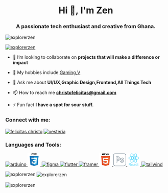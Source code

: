 <h1 align="center">Hi 👋, I'm Zen</h1>
<h3 align="center">A passionate tech enthusiast and creative from Ghana.</h3>

<p align="left"> <img src="https://komarev.com/ghpvc/?username=explorerzen&label=Profile%20views&color=0e75b6&style=flat" alt="explorerzen" /> </p>

<p align="left"> <a href="https://github.com/ryo-ma/github-profile-trophy"><img src="https://github-profile-trophy.vercel.app/?username=explorerzen" alt="explorerzen" /></a> </p>

- 👯 I’m looking to collaborate on **projects that will make a difference or impact**

- 📝 My hobbies include [Gaming,V](Gaming,V)

- 💬 Ask me about **UI/UX,Graphic Design,Frontend,All Things Tech**

- 📫 How to reach me **christofelicitas@gmail.com**

- ⚡ Fun fact **I have a spot for sour stuff.**

<h3 align="left">Connect with me:</h3>
<p align="left">
<a href="https://linkedin.com/in/felicitas christo" target="blank"><img align="center" src="https://raw.githubusercontent.com/rahuldkjain/github-profile-readme-generator/master/src/images/icons/Social/linked-in-alt.svg" alt="felicitas christo" height="30" width="40" /></a>
<a href="https://www.youtube.com/c/xesteria" target="blank"><img align="center" src="https://raw.githubusercontent.com/rahuldkjain/github-profile-readme-generator/master/src/images/icons/Social/youtube.svg" alt="xesteria" height="30" width="40" /></a>
</p>

<h3 align="left">Languages and Tools:</h3>
<p align="left"> <a href="https://www.arduino.cc/" target="_blank" rel="noreferrer"> <img src="https://cdn.worldvectorlogo.com/logos/arduino-1.svg" alt="arduino" width="40" height="40"/> </a> <a href="https://www.w3schools.com/css/" target="_blank" rel="noreferrer"> <img src="https://raw.githubusercontent.com/devicons/devicon/master/icons/css3/css3-original-wordmark.svg" alt="css3" width="40" height="40"/> </a> <a href="https://www.figma.com/" target="_blank" rel="noreferrer"> <img src="https://www.vectorlogo.zone/logos/figma/figma-icon.svg" alt="figma" width="40" height="40"/> </a> <a href="https://flutter.dev" target="_blank" rel="noreferrer"> <img src="https://www.vectorlogo.zone/logos/flutterio/flutterio-icon.svg" alt="flutter" width="40" height="40"/> </a> <a href="https://www.framer.com/" target="_blank" rel="noreferrer"> <img src="https://www.vectorlogo.zone/logos/framer/framer-icon.svg" alt="framer" width="40" height="40"/> </a> <a href="https://www.w3.org/html/" target="_blank" rel="noreferrer"> <img src="https://raw.githubusercontent.com/devicons/devicon/master/icons/html5/html5-original-wordmark.svg" alt="html5" width="40" height="40"/> </a> <a href="https://www.photoshop.com/en" target="_blank" rel="noreferrer"> <img src="https://raw.githubusercontent.com/devicons/devicon/master/icons/photoshop/photoshop-line.svg" alt="photoshop" width="40" height="40"/> </a> <a href="https://reactjs.org/" target="_blank" rel="noreferrer"> <img src="https://raw.githubusercontent.com/devicons/devicon/master/icons/react/react-original-wordmark.svg" alt="react" width="40" height="40"/> </a> <a href="https://tailwindcss.com/" target="_blank" rel="noreferrer"> <img src="https://www.vectorlogo.zone/logos/tailwindcss/tailwindcss-icon.svg" alt="tailwind" width="40" height="40"/> </a> </p>

<p><img align="left" src="https://github-readme-stats.vercel.app/api/top-langs?username=explorerzen&show_icons=true&locale=en&layout=compact" alt="explorerzen" /></p>

<p>&nbsp;<img align="center" src="https://github-readme-stats.vercel.app/api?username=explorerzen&show_icons=true&locale=en" alt="explorerzen" /></p>

<p><img align="center" src="https://github-readme-streak-stats.herokuapp.com/?user=explorerzen&" alt="explorerzen" /></p>
